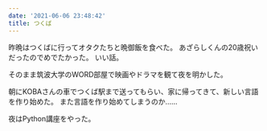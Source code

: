 ```yaml
---
date: '2021-06-06 23:48:42'
title: つくば
---
```


昨晩はつくばに行ってオタクたちと晩御飯を食べた。
あざらしくんの20歳祝いだったのでめでたかった。
いい話。

そのまま筑波大学のWORD部屋で映画やドラマを観て夜を明かした。

朝にKOBAさんの車でつくば駅まで送ってもらい、家に帰ってきて、新しい言語を作り始めた。
また言語を作り始めてしまうのか……

夜はPython講座をやった。
